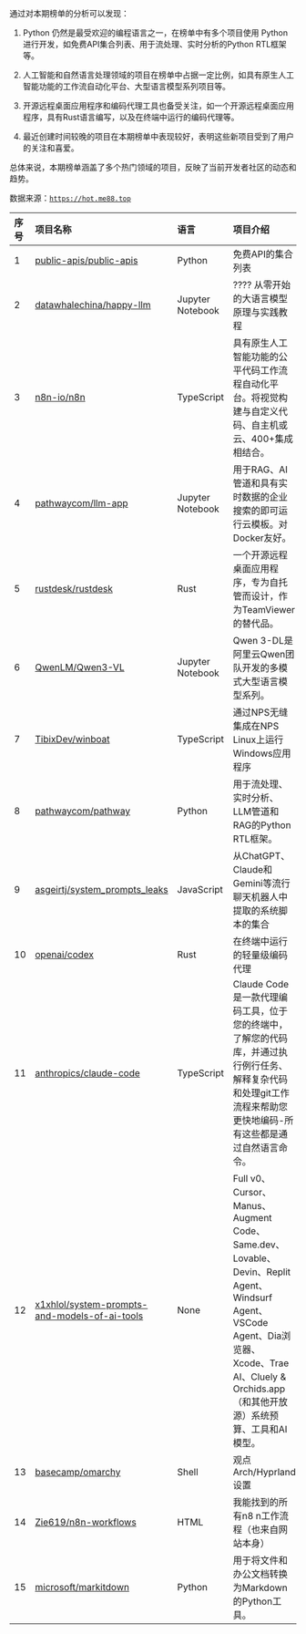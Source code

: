 通过对本期榜单的分析可以发现：

1. Python 仍然是最受欢迎的编程语言之一，在榜单中有多个项目使用 Python 进行开发，如免费API集合列表、用于流处理、实时分析的Python RTL框架等。

2. 人工智能和自然语言处理领域的项目在榜单中占据一定比例，如具有原生人工智能功能的工作流自动化平台、大型语言模型系列项目等。

3. 开源远程桌面应用程序和编码代理工具也备受关注，如一个开源远程桌面应用程序，具有Rust语言编写，以及在终端中运行的编码代理等。

4. 最近创建时间较晚的项目在本期榜单中表现较好，表明这些新项目受到了用户的关注和喜爱。

总体来说，本期榜单涵盖了多个热门领域的项目，反映了当前开发者社区的动态和趋势。

数据来源：[`https://hot.me88.top`](https://hot.me88.top)

|序号|项目名称|语言|项目介绍|趋势Star|当前Star|热度|创建时间|
|:---|:---|:---|:---|:---|:---|:---|:---|
|1|[public-apis/public-apis](https://github.com/public-apis/public-apis)|Python|免费API的集合列表|594|370101|190|2016-03-20|
|2|[datawhalechina/happy-llm](https://github.com/datawhalechina/happy-llm)|Jupyter Notebook|???? 从零开始的大语言模型原理与实践教程|406|19801|127|2024-05-28|
|3|[n8n-io/n8n](https://github.com/n8n-io/n8n)|TypeScript|具有原生人工智能功能的公平代码工作流程自动化平台。将视觉构建与自定义代码、自主机或云、400+集成相结合。|323|148945|119|2019-06-22|
|4|[pathwaycom/llm-app](https://github.com/pathwaycom/llm-app)|Jupyter Notebook|用于RAG、AI管道和具有实时数据的企业搜索的即可运行云模板。对Docker友好。|327|44580|98|2023-07-19|
|5|[rustdesk/rustdesk](https://github.com/rustdesk/rustdesk)|Rust|一个开源远程桌面应用程序，专为自托管而设计，作为TeamViewer的替代品。|302|100201|92|2020-09-28|
|6|[QwenLM/Qwen3-VL](https://github.com/QwenLM/Qwen3-VL)|Jupyter Notebook|Qwen 3-DL是阿里云Qwen团队开发的多模式大型语言模型系列。|269|14515|87|2024-08-29|
|7|[TibixDev/winboat](https://github.com/TibixDev/winboat)|TypeScript|通过NPS无缝集成在NPS Linux上运行Windows应用程序|258|11447|79|2025-04-04|
|8|[pathwaycom/pathway](https://github.com/pathwaycom/pathway)|Python|用于流处理、实时分析、LLM管道和RAG的Python RTL框架。|244|47821|73|2022-11-27|
|9|[asgeirtj/system_prompts_leaks](https://github.com/asgeirtj/system_prompts_leaks)|JavaScript|从ChatGPT、Claude和Gemini等流行聊天机器人中提取的系统脚本的集合|223|22777|70|2025-05-03|
|10|[openai/codex](https://github.com/openai/codex)|Rust|在终端中运行的轻量级编码代理|198|47618|64|2025-04-13|
|11|[anthropics/claude-code](https://github.com/anthropics/claude-code)|TypeScript|Claude Code是一款代理编码工具，位于您的终端中，了解您的代码库，并通过执行例行任务、解释复杂代码和处理git工作流程来帮助您更快地编码-所有这些都是通过自然语言命令。|195|38995|61|2025-02-22|
|12|[x1xhlol/system-prompts-and-models-of-ai-tools](https://github.com/x1xhlol/system-prompts-and-models-of-ai-tools)|None|Full v0、Cursor、Manus、Augment Code、Same.dev、Lovable、Devin、Replit Agent、Windsurf Agent、VSCode Agent、Dia浏览器、Xcode、Trae AI、Cluely & Orchids.app（和其他开放源）系统预算、工具和AI模型。|163|91400|56|2025-03-05|
|13|[basecamp/omarchy](https://github.com/basecamp/omarchy)|Shell|观点Arch/Hyprland设置|161|14196|49|2025-06-01|
|14|[Zie619/n8n-workflows](https://github.com/Zie619/n8n-workflows)|HTML|我能找到的所有n8 n工作流程（也来自网站本身）|132|36671|46|2025-05-14|
|15|[microsoft/markitdown](https://github.com/microsoft/markitdown)|Python|用于将文件和办公文档转换为Markdown的Python工具。|141|81612|45|2024-11-13|
